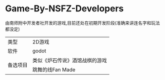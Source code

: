 # Game-By-NSFZ-Developers
由南师附中开发者社开发的游戏,目前还处在初期开发阶段(准确来讲连名字和玩法都没定)
<table class="table table-bordered table-striped table-condensed">
    <tr>
        <td>类型</td>
        <td>2D游戏</td>
    </tr>
    <tr>
        <td>软件</td>
        <td>godot</td>
    </tr>
    <tr>
        <td rowspan="2">备选项目</td>
        <td>类似《炉石传说》酒馆战棋的游戏
    </tr>
    <tr>
        <td>跳舞的线Fan Made
    </tr>
</table>